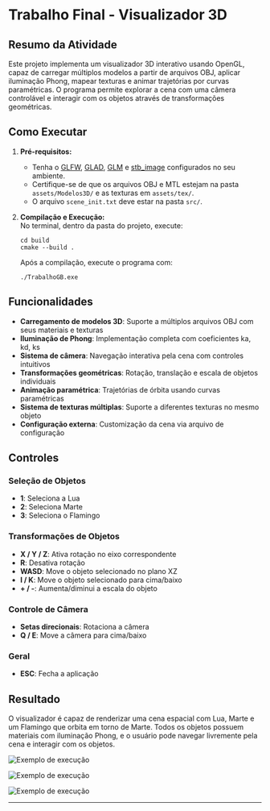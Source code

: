 # Trabalho Final - Visualizador 3D

## Resumo da Atividade

Este projeto implementa um visualizador 3D interativo usando OpenGL, capaz de carregar múltiplos modelos a partir de arquivos OBJ, aplicar iluminação Phong, mapear texturas e animar trajetórias por curvas paramétricas. O programa permite explorar a cena com uma câmera controlável e interagir com os objetos através de transformações geométricas.

## Como Executar

1. **Pré-requisitos:**  
   - Tenha o [GLFW](https://www.glfw.org/), [GLAD](https://glad.dav1d.de/), [GLM](https://glm.g-truc.net/0.9.9/index.html) e [stb_image](https://github.com/nothings/stb) configurados no seu ambiente.
   - Certifique-se de que os arquivos OBJ e MTL estejam na pasta `assets/Modelos3D/` e as texturas em `assets/tex/`.
   - O arquivo `scene_init.txt` deve estar na pasta `src/`.

2. **Compilação e Execução:**  
   No terminal, dentro da pasta do projeto, execute:
   ```
   cd build
   cmake --build .
   ```
   Após a compilação, execute o programa com:
   ```
   ./TrabalhoGB.exe
   ```
## Funcionalidades

- **Carregamento de modelos 3D**: Suporte a múltiplos arquivos OBJ com seus materiais e texturas
- **Iluminação de Phong**: Implementação completa com coeficientes ka, kd, ks
- **Sistema de câmera**: Navegação interativa pela cena com controles intuitivos
- **Transformações geométricas**: Rotação, translação e escala de objetos individuais
- **Animação paramétrica**: Trajetórias de órbita usando curvas paramétricas
- **Sistema de texturas múltiplas**: Suporte a diferentes texturas no mesmo objeto
- **Configuração externa**: Customização da cena via arquivo de configuração

## Controles

### Seleção de Objetos
- **1**: Seleciona a Lua
- **2**: Seleciona Marte
- **3**: Seleciona o Flamingo

### Transformações de Objetos
- **X / Y / Z**: Ativa rotação no eixo correspondente
- **R**: Desativa rotação
- **WASD**: Move o objeto selecionado no plano XZ
- **I / K**: Move o objeto selecionado para cima/baixo
- **+ / -**: Aumenta/diminui a escala do objeto

### Controle de Câmera
- **Setas direcionais**: Rotaciona a câmera
- **Q / E**: Move a câmera para cima/baixo

### Geral
- **ESC**: Fecha a aplicação

## Resultado

O visualizador é capaz de renderizar uma cena espacial com Lua, Marte e um Flamingo que orbita em torno de Marte. Todos os objetos possuem materiais com iluminação Phong, e o usuário pode navegar livremente pela cena e interagir com os objetos.

![Exemplo de execução](GB.gif)

![Exemplo de execução](GB1.gif)

![Exemplo de execução](GB2.gif)

---